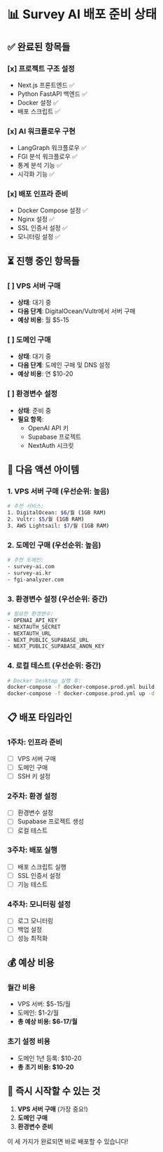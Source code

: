 # 📊 Survey AI 배포 준비 상태

## ✅ **완료된 항목들**

### [x] 프로젝트 구조 설정
- Next.js 프론트엔드 ✅
- Python FastAPI 백엔드 ✅
- Docker 설정 ✅
- 배포 스크립트 ✅

### [x] AI 워크플로우 구현
- LangGraph 워크플로우 ✅
- FGI 분석 워크플로우 ✅
- 통계 분석 기능 ✅
- 시각화 기능 ✅

### [x] 배포 인프라 준비
- Docker Compose 설정 ✅
- Nginx 설정 ✅
- SSL 인증서 설정 ✅
- 모니터링 설정 ✅

## ⏳ **진행 중인 항목들**

### [ ] VPS 서버 구매
- **상태**: 대기 중
- **다음 단계**: DigitalOcean/Vultr에서 서버 구매
- **예상 비용**: 월 $5-15

### [ ] 도메인 구매
- **상태**: 대기 중
- **다음 단계**: 도메인 구매 및 DNS 설정
- **예상 비용**: 연 $10-20

### [ ] 환경변수 설정
- **상태**: 준비 중
- **필요 항목**:
  - OpenAI API 키
  - Supabase 프로젝트
  - NextAuth 시크릿

## 🚀 **다음 액션 아이템**

### **1. VPS 서버 구매 (우선순위: 높음)**
```bash
# 추천 서비스:
1. DigitalOcean: $6/월 (1GB RAM)
2. Vultr: $5/월 (1GB RAM)
3. AWS Lightsail: $7/월 (1GB RAM)
```

### **2. 도메인 구매 (우선순위: 높음)**
```bash
# 추천 도메인:
- survey-ai.com
- survey-ai.kr
- fgi-analyzer.com
```

### **3. 환경변수 설정 (우선순위: 중간)**
```bash
# 필요한 환경변수:
- OPENAI_API_KEY
- NEXTAUTH_SECRET
- NEXTAUTH_URL
- NEXT_PUBLIC_SUPABASE_URL
- NEXT_PUBLIC_SUPABASE_ANON_KEY
```

### **4. 로컬 테스트 (우선순위: 중간)**
```bash
# Docker Desktop 실행 후:
docker-compose -f docker-compose.prod.yml build
docker-compose -f docker-compose.prod.yml up -d
```

## 📋 **배포 타임라인**

### **1주차: 인프라 준비**
- [ ] VPS 서버 구매
- [ ] 도메인 구매
- [ ] SSH 키 설정

### **2주차: 환경 설정**
- [ ] 환경변수 설정
- [ ] Supabase 프로젝트 생성
- [ ] 로컬 테스트

### **3주차: 배포 실행**
- [ ] 배포 스크립트 실행
- [ ] SSL 인증서 설정
- [ ] 기능 테스트

### **4주차: 모니터링 설정**
- [ ] 로그 모니터링
- [ ] 백업 설정
- [ ] 성능 최적화

## 💰 **예상 비용**

### **월간 비용**
- VPS 서버: $5-15/월
- 도메인: $1-2/월
- **총 예상 비용: $6-17/월**

### **초기 설정 비용**
- 도메인 1년 등록: $10-20
- **총 초기 비용: $10-20**

## 🎯 **즉시 시작할 수 있는 것**

1. **VPS 서버 구매** (가장 중요!)
2. **도메인 구매**
3. **환경변수 준비**

이 세 가지가 완료되면 바로 배포할 수 있습니다! 